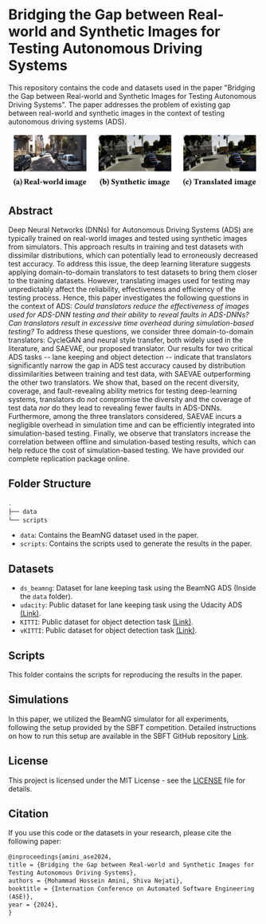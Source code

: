 # Bridging the Gap between Real-world and Synthetic Images for Testing Autonomous Driving Systems

This repository contains the code and datasets used in the paper "Bridging the Gap between Real-world and Synthetic Images for Testing Autonomous Driving Systems". The paper addresses the problem of existing gap between real-world and synthetic images in the context of testing autonomous driving systems (ADS).

<img src="fig.png" width="900">

## Abstract

Deep Neural Networks (DNNs) for Autonomous Driving Systems (ADS) are typically trained on real-world images and tested using synthetic images from simulators. This approach results in training and test datasets with dissimilar distributions, which can potentially lead to erroneously decreased test accuracy. To address this issue, the deep learning literature suggests applying domain-to-domain translators to test datasets to bring them closer to the training datasets. However, translating images used for testing may unpredictably affect the reliability, effectiveness and efficiency of the testing process.  Hence, this paper investigates the following questions in the context of ADS: *Could translators reduce the effectiveness of  images used for ADS-DNN testing and their ability to reveal faults in ADS-DNNs? Can translators result in excessive time overhead during simulation-based testing?* To address these questions, we consider three domain-to-domain translators: CycleGAN and neural style transfer, both widely used in the  literature, and SAEVAE, our proposed translator.  Our results for two critical ADS tasks -- lane keeping and object detection -- indicate that translators significantly narrow the gap in ADS test accuracy caused by distribution dissimilarities between training and test data, with SAEVAE outperforming the other two translators. We  show that, based on the recent diversity, coverage, and fault-revealing ability metrics for testing deep-learning systems, translators do *not* compromise the diversity and the coverage of test data  *nor* do they lead to revealing fewer faults in ADS-DNNs. Furthermore, among the three translators considered, SAEVAE incurs a negligible overhead in simulation time and can be efficiently integrated into simulation-based testing. Finally, we observe that translators increase the correlation between offline and simulation-based testing results, which can help reduce the cost of simulation-based testing. We have provided our complete replication package online.

## Folder Structure

```bash
.
├── data
└── scripts
```

- `data`: Contains the BeamNG dataset used in the paper.
- `scripts`: Contains the scripts used to generate the results in the paper.

## Datasets

- `ds_beamng`: Dataset for lane keeping task using the BeamNG ADS (Inside the `data` folder).
- `udacity`: Public dataset for lane keeping task using the Udacity ADS [(Link)](https://www.kaggle.com/datasets/andy8744/udacity-self-driving-car-behavioural-cloning).
- `KITTI`: Public dataset for object detection task [(Link)](https://www.cvlibs.net/datasets/kitti/).
- `vKITTI`: Public dataset for object detection task [(Link)](https://europe.naverlabs.com/research/computer-vision/proxy-virtual-worlds-vkitti-1/).

## Scripts

This folder contains the scripts for reproducing the results in the paper.

##  Simulations
In this paper, we utilized the BeamNG simulator for all experiments, following the setup provided by the SBFT competition. Detailed instructions on how to run this setup are available in the SBFT GitHub repository [Link](https://github.com/sbft-cps-tool-competition/cps-tool-competition).

## License

This project is licensed under the MIT License - see the [LICENSE](./LICENSE) file for details.


## Citation

If you use this code or the datasets in your research, please cite the following paper:

```
@inproceedings{amini_ase2024,
title = {Bridging the Gap between Real-world and Synthetic Images for Testing Autonomous Driving Systems},
authors = {Mohammad Hossein Amini, Shiva Nejati},
booktitle = {Internation Conference on Automated Software Engineering (ASE)},
year = {2024},
}
```

